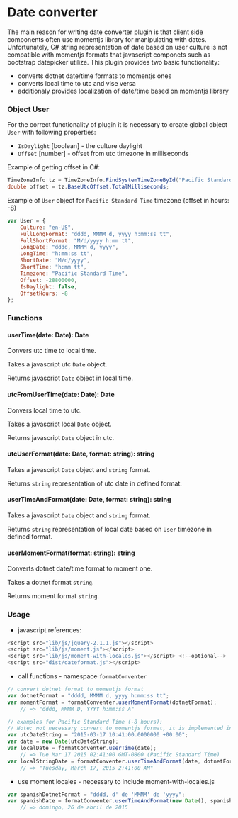 # Date converter

The main reason for writing date converter plugin is that client side components often use momentjs library for manipulating with dates. Unfortunately, C# string representation of date based on user culture is not compatible with momentjs formats that javascript componets such as bootstrap datepicker utilize. This plugin provides two basic functionality:
* converts dotnet date/time formats to momentjs ones
* converts local time to utc and vise versa
* additionaly provides localization of date/time based on momentjs library

### Object User
For the correct functionality of plugin it is necessary to create global object `User` with following properties:
* `IsDaylight` [boolean] - the culture daylight
* `Offset` [number] - offset from utc timezone in milliseconds

Example of getting offset in C#:
```c#
TimeZoneInfo tz = TimeZoneInfo.FindSystemTimeZoneById("Pacific Standard Time");
double offset = tz.BaseUtcOffset.TotalMilliseconds;
```


Example of `User` object for `Pacific Standard Time` timezone (offset in hours: -8)
```javascript
var User = {
    Culture: "en-US",
    FullLongFormat: "dddd, MMMM d, yyyy h:mm:ss tt",
    FullShortFormat: "M/d/yyyy h:mm tt",
    LongDate: "dddd, MMMM d, yyyy",
    LongTime: "h:mm:ss tt",
    ShortDate: "M/d/yyyy",
    ShortTime: "h:mm tt",
    Timezone: "Pacific Standard Time",
    Offset: -28800000,
    IsDaylight: false,
    OffsetHours: -8
};
```

### Functions
#### userTime(date: Date): Date
Convers utc time to local time.

Takes a javascript utc `Date` object.

Returns javascript `Date` object in local time.

#### utcFromUserTime(date: Date): Date
Convers local time to utc.

Takes a javascript local `Date` object.

Returns javascript `Date` object in utc.

#### utcUserFormat(date: Date, format: string): string
Takes a javascript `Date` object and `string` format.

Returns `string` representation of utc date in defined format.

#### userTimeAndFormat(date: Date, format: string): string
Takes a javascript `Date` object and `string` format.

Returns `string` representation of local date based on `User` timezone in defined format.

#### userMomentFormat(format: string): string
Converts dotnet date/time format to moment one.

Takes a dotnet format `string`.

Returns moment format `string`.


### Usage
* javascript references:
```javascript
<script src="lib/js/jquery-2.1.1.js"></script>
<script src="lib/js/moment.js"></script>
<script src="lib/js/moment-with-locales.js"></script> <!--optional-->
<script src="dist/dateformat.js"></script>
```

* call functions - namespace `formatConventer`
```javascript
// convert dotnet format to momentjs format
var dotnetFormat = "dddd, MMMM d, yyyy h:mm:ss tt";
var momentFormat = formatConventer.userMomentFormat(dotnetFormat); 
    // => "dddd, MMMM D, YYYY h:mm:ss A"

// examples for Pacific Standard Time (-8 hours):
// Note: not necessary convert to momentjs format, it is implemented in plugin.
var utcDateString = "2015-03-17 10:41:00.0000000 +00:00";
var date = new Date(utcDateString);
var localDate = formatConventer.userTime(date); 
    // => Tue Mar 17 2015 02:41:00 GMT-0800 (Pacific Standard Time)
var localStringDate = formatConventer.userTimeAndFormat(date, dotnetFormat) 
    // => "Tuesday, March 17, 2015 2:41:00 AM"
```

* use moment locales - necessary to include moment-with-locales.js
```javascript
var spanishDotnetFormat = "dddd, d' de 'MMMM' de 'yyyy";
var spanishDate = formatConventer.userTimeAndFormat(new Date(), spanishDotnetFormat, "es-ES")
    // => domingo, 26 de abril de 2015
```
